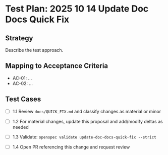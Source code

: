 # Test Plan: 2025 10 14 Update Doc Docs Quick Fix

## Strategy

Describe the test approach.

## Mapping to Acceptance Criteria

- AC-01: ...
- AC-02: ...

## Test Cases

- [ ] 1.1 Review `docs/QUICK_FIX.md` and classify changes as material or minor
- [ ] 1.2 For material changes, update this proposal and add/modify deltas as needed
- [ ] 1.3 Validate: `openspec validate update-doc-docs-quick-fix --strict`
- [ ] 1.4 Open PR referencing this change and request review

